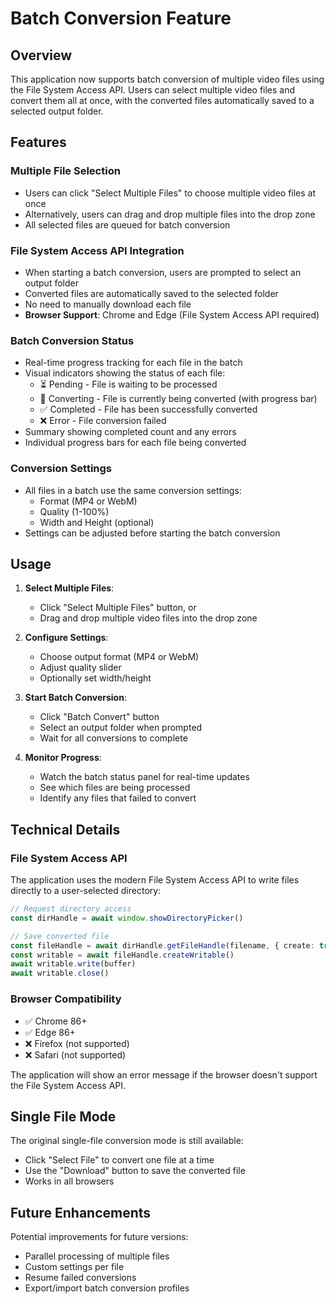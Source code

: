 # Batch Conversion Feature

## Overview

This application now supports batch conversion of multiple video files using the File System Access API. Users can select multiple video files and convert them all at once, with the converted files automatically saved to a selected output folder.

## Features

### Multiple File Selection
- Users can click "Select Multiple Files" to choose multiple video files at once
- Alternatively, users can drag and drop multiple files into the drop zone
- All selected files are queued for batch conversion

### File System Access API Integration
- When starting a batch conversion, users are prompted to select an output folder
- Converted files are automatically saved to the selected folder
- No need to manually download each file
- **Browser Support**: Chrome and Edge (File System Access API required)

### Batch Conversion Status
- Real-time progress tracking for each file in the batch
- Visual indicators showing the status of each file:
  - ⏳ Pending - File is waiting to be processed
  - 🔄 Converting - File is currently being converted (with progress bar)
  - ✅ Completed - File has been successfully converted
  - ❌ Error - File conversion failed
- Summary showing completed count and any errors
- Individual progress bars for each file being converted

### Conversion Settings
- All files in a batch use the same conversion settings:
  - Format (MP4 or WebM)
  - Quality (1-100%)
  - Width and Height (optional)
- Settings can be adjusted before starting the batch conversion

## Usage

1. **Select Multiple Files**:
   - Click "Select Multiple Files" button, or
   - Drag and drop multiple video files into the drop zone

2. **Configure Settings**:
   - Choose output format (MP4 or WebM)
   - Adjust quality slider
   - Optionally set width/height

3. **Start Batch Conversion**:
   - Click "Batch Convert" button
   - Select an output folder when prompted
   - Wait for all conversions to complete

4. **Monitor Progress**:
   - Watch the batch status panel for real-time updates
   - See which files are being processed
   - Identify any files that failed to convert

## Technical Details

### File System Access API
The application uses the modern File System Access API to write files directly to a user-selected directory:

```typescript
// Request directory access
const dirHandle = await window.showDirectoryPicker()

// Save converted file
const fileHandle = await dirHandle.getFileHandle(filename, { create: true })
const writable = await fileHandle.createWritable()
await writable.write(buffer)
await writable.close()
```

### Browser Compatibility
- ✅ Chrome 86+
- ✅ Edge 86+
- ❌ Firefox (not supported)
- ❌ Safari (not supported)

The application will show an error message if the browser doesn't support the File System Access API.

## Single File Mode

The original single-file conversion mode is still available:
- Click "Select File" to convert one file at a time
- Use the "Download" button to save the converted file
- Works in all browsers

## Future Enhancements

Potential improvements for future versions:
- Parallel processing of multiple files
- Custom settings per file
- Resume failed conversions
- Export/import batch conversion profiles
